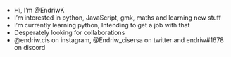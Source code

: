 - Hi, I’m @EndriwK
- I’m interested in python, JavaScript, gmk, maths and learning new stuff
- I’m currently learning python, Intending to get a job with that
- Desperately looking for collaborations
- @endriw.cis on instagram, @Endriw_cisersa on twitter and endriw#1678 on discord

<!---
EndriwK/EndriwK is a ✨ special ✨ repository because its `README.md` (this file) appears on your GitHub profile.
You can click the Preview link to take a look at your changes.
--->
